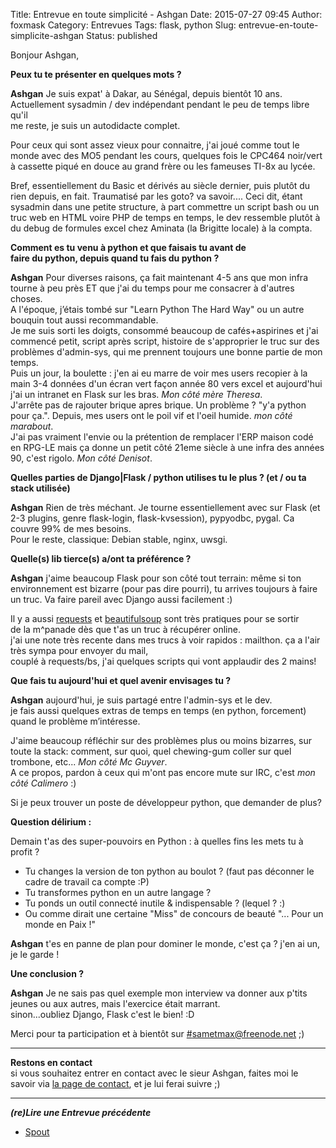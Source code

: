 Title: Entrevue en toute simplicité - Ashgan
Date: 2015-07-27 09:45
Author: foxmask
Category: Entrevues
Tags: flask, python
Slug: entrevue-en-toute-simplicite-ashgan
Status: published

Bonjour Ashgan,

**Peux tu te présenter en quelques mots ?**

**Ashgan** Je suis expat' à Dakar, au Sénégal, depuis bientôt 10 ans.  
Actuellement sysadmin / dev indépendant pendant le peu de temps libre
qu'il  
me reste, je suis un autodidacte complet.

Pour ceux qui sont assez vieux pour connaitre, j'ai joué comme tout le
monde avec des MO5 pendant les cours, quelques fois le CPC464 noir/vert
à cassette piqué en douce au grand frère ou les fameuses TI-8x au lycée.

Bref, essentiellement du Basic et dérivés au siècle dernier, puis plutôt
du rien depuis, en fait. Traumatisé par les goto? va savoir.... Ceci
dit, étant sysadmin dans une petite structure, à part commettre un
script bash ou un truc web en HTML voire PHP de temps en temps, le dev
ressemble plutôt à du debug de formules excel chez Aminata (la Brigitte
locale) à la compta.

**Comment es tu venu à python et que faisais tu avant de  
faire du python, depuis quand tu fais du python ?**

**Ashgan** Pour diverses raisons, ça fait maintenant 4-5 ans que mon
infra tourne à peu près ET que j'ai du temps pour me consacrer à
d'autres choses.  
A l'époque, j’étais tombé sur "Learn Python The Hard Way" ou un autre
bouquin tout aussi recommandable.  
Je me suis sorti les doigts, consommé beaucoup de cafés+aspirines et
j'ai commencé petit, script après script, histoire de s'approprier le
truc sur des problèmes d'admin-sys, qui me prennent toujours une bonne
partie de mon temps.  
Puis un jour, la boulette : j'en ai eu marre de voir mes users recopier
à la main 3-4 données d'un écran vert façon année 80 vers excel et
aujourd'hui j'ai un intranet en Flask sur les bras. *Mon côté mère
Theresa*.  
J'arrête pas de rajouter brique apres brique. Un problème ? "y'a python
pour ça.". Depuis, mes users ont le poil vif et l'oeil humide. *mon côté
marabout*.  
J'ai pas vraiment l'envie ou la prétention de remplacer l'ERP maison
codé en RPG-LE mais ça donne un petit côté 21eme siècle à une infra des
années 90, c'est rigolo. *Mon côté Denisot*.

**Quelles parties de Django|Flask / python utilises tu le plus ? (et /
ou ta  
stack utilisée)**

**Ashgan** Rien de très méchant. Je tourne essentiellement avec sur
Flask (et 2-3 plugins, genre flask-login, flask-kvsession), pypyodbc,
pygal. Ca couvre 99% de mes besoins.  
Pour le reste, classique: Debian stable, nginx, uwsgi.

**Quelle(s) lib tierce(s) a/ont ta préférence ?**

**Ashgan** j'aime beaucoup Flask pour son côté tout terrain: même si ton
environnement est bizarre (pour pas dire pourri), tu arrives toujours à
faire un truc. Va faire pareil avec Django aussi facilement :)

Il y a aussi [requests](http://docs.python-requests.org/) et
[beautifulsoup](http://www.crummy.com/software/BeautifulSoup/bs4/doc/)
sont très pratiques pour se sortir  
de la m\^panade dès que t'as un truc à récupérer online.  
j'ai une note très recente dans mes trucs à voir rapidos : mailthon. ça
a l'air très sympa pour envoyer du mail,  
couplé à requests/bs, j'ai quelques scripts qui vont applaudir des 2
mains!

**Que fais tu aujourd'hui et quel avenir envisages tu ?**

**Ashgan** aujourd'hui, je suis partagé entre l'admin-sys et le dev.  
je fais aussi quelques extras de temps en temps (en python, forcement)
quand le problème m’intéresse.

J'aime beaucoup réfléchir sur des problèmes plus ou moins bizarres, sur
toute la stack: comment, sur quoi, quel chewing-gum coller sur quel
trombone, etc... *Mon côté Mc Guyver*.  
A ce propos, pardon à ceux qui m'ont pas encore mute sur IRC, c'est
*mon côté Calimero* :)

Si je peux trouver un poste de développeur python, que demander de plus?

**Question délirium :**

Demain t'as des super-pouvoirs en Python : à quelles fins les mets tu à  
profit ?

-   Tu changes la version de ton python au boulot ? (faut pas déconner
    le cadre de travail ca compte :P)
-   Tu transformes python en un autre langage ?
-   Tu ponds un outil connecté inutile & indispensable ? (lequel ? :)
-   Ou comme dirait une certaine "Miss" de concours de beauté "... Pour
    un monde en Paix !"

**Ashgan** t'es en panne de plan pour dominer le monde, c'est ça ? j'en
ai un, je le garde !

**Une conclusion ?**

**Ashgan** Je ne sais pas quel exemple mon interview va donner aux
p'tits jeunes ou aux autres, mais l'exercice était marrant.  
sinon...oubliez Django, Flask c'est le bien! :D

Merci pour ta participation et à bientôt sur
[\#sametmax@freenode.net](irc://irc.freenode.net/sametmax) ;)

* * * * *

**Restons en contact**  
si vous souhaitez entrer en contact avec le sieur Ashgan, faites moi le
savoir via [la page de contact](http://www.foxmask.bzh/me-contacter/),
et je lui ferai suivre ;)

</p>

* * * * *

***(re)Lire une Entrevue précédente***

-   [Spout](/post/2015/07/20/entrevue-en-toute-simplicite-spout/)

